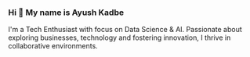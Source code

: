 ### Hi 👋 My name is Ayush Kadbe
I'm a Tech Enthusiast with focus on Data Science & AI. Passionate about exploring businesses, technology and fostering innovation, I thrive in collaborative environments. 

<!--
Here are some of my projects categorize

- 🔭 I’m currently working on 
- 🌱 I’m currently learning 
- 👯 I’m looking to collaborate on ...
- 🤔 I’m looking for help with ...
- 💬 Ask me about ...
- 📫 How to reach me: ...
- 😄 Pronouns: ...
- ⚡ Fun fact: ...
-->

